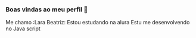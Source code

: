 ### Boas vindas ao meu perfil :blue_heart:
Me chamo :Lara Beatriz:
Estou estudando na alura
Estu me desenvolvendo no Java script 
<!--
**Lara-Beatriz/Lara-Beatriz** is a ✨ _special_ ✨ repository because its `README.md` (this file) appears on your GitHub profile.

Here are some ideas to get you started:

- 🔭 I’m currently working on ...
- 🌱 I’m currently learning ...
- 👯 I’m looking to collaborate on ...
- 🤔 I’m looking for help with ...
- 💬 Ask me about ...
- 📫 How to reach me: ...
- 😄 Pronouns: ...
- ⚡ Fun fact: ...
-->
